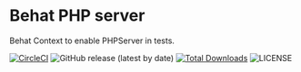 # Behat PHP server
Behat Context to enable PHPServer in tests.

[![CircleCI](https://circleci.com/gh/drevops/behat-phpserver.svg?style=shield)](https://circleci.com/gh/drevops/behat-phpserver)
![GitHub release (latest by date)](https://img.shields.io/github/v/release/drevops/behat-phpserver)
[![Total Downloads](https://poser.pugx.org/drevops/behat-phpserver/downloads)](https://packagist.org/packages/drevops/behat-phpserver)
![LICENSE](https://img.shields.io/github/license/drevops/behat-phpserver)
